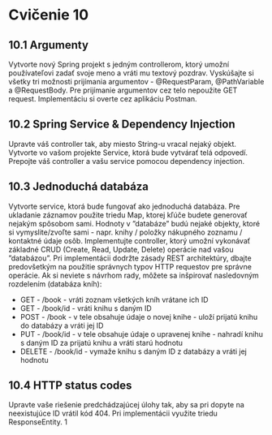 # Cvičenie 10
## 10.1 Argumenty
Vytvorte nový Spring projekt s jedným controllerom, ktorý umožní používateľovi
zadať svoje meno a vráti mu textový pozdrav. Vyskúšajte si všetky tri možnosti
prijímania argumentov - @RequestParam, @PathVariable a @RequestBody. Pre
prijímanie argumentov cez telo nepoužite GET request. Implementáciu si overte
cez aplikáciu Postman.
## 10.2 Spring Service & Dependency Injection
Upravte váš controller tak, aby miesto String-u vracal nejaký objekt. Vytvorte
vo vašom projekte Service, ktorá bude vytvárať telá odpovedí. Prepojte váš
controller a vašu service pomocou dependency injection.
## 10.3 Jednoduchá databáza
Vytvorte service, ktorá bude fungovať ako jednoduchá databáza. Pre ukladanie
záznamov použite triedu Map, ktorej kľúče budete generovať nejakým spôsobom
sami. Hodnoty v ”databáze” budú nejaké objekty, ktoré si vymyslite/zvoľte
sami - napr. knihy / položky nákupného zoznamu / kontaktné údaje osôb.
Implementujte controller, ktorý umožní vykonávať základné CRUD (Create,
Read, Update, Delete) operácie nad vašou ”databázou”. Pri implementácii
dodržte zásady REST architektúry, dbajte predovšetkým na použitie správnych
typov HTTP requestov pre správne operácie.
Ak si neviete s návrhom rady, môžete sa inšpirovať nasledovným rozdelením
(databáza kníh):
- GET - /book - vráti zoznam všetkých kníh vrátane ich ID
- GET - /book/id - vráti knihu s daným ID
- POST - /book - v tele obsahuje údaje o novej knihe - uloží prijatú knihu
do databázy a vráti jej ID
- PUT - /book/id - v tele obsahuje údaje o upravenej knihe - nahradí knihu
s daným ID za prijatú knihu a vráti starú hodnotu
- DELETE - /book/id - vymaže knihu s daným ID z databázy a vráti jej
hodnotu
## 10.4 HTTP status codes
Upravte vaše riešenie predchádzajúcej úlohy tak, aby sa pri dopyte na neexistujúce ID vrátil kód 404. Pri implementácii využite triedu ResponseEntity.
1